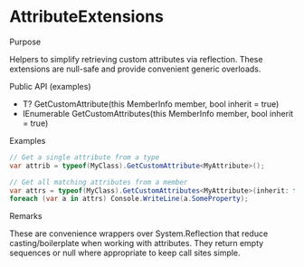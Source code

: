 # AttributeExtensions

Purpose

Helpers to simplify retrieving custom attributes via reflection. These extensions are null-safe and provide convenient generic overloads.

Public API (examples)

- T? GetCustomAttribute<T>(this MemberInfo member, bool inherit = true)
- IEnumerable<T> GetCustomAttributes<T>(this MemberInfo member, bool inherit = true)

Examples

```csharp
// Get a single attribute from a type
var attrib = typeof(MyClass).GetCustomAttribute<MyAttribute>();

// Get all matching attributes from a member
var attrs = typeof(MyClass).GetCustomAttributes<MyAttribute>(inherit: false);
foreach (var a in attrs) Console.WriteLine(a.SomeProperty);
```

Remarks

These are convenience wrappers over System.Reflection that reduce casting/boilerplate when working with attributes. They return empty sequences or null where appropriate to keep call sites simple.
